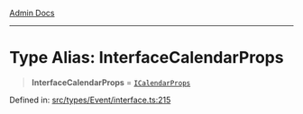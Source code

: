 [Admin Docs](/)

***

# Type Alias: InterfaceCalendarProps

> **InterfaceCalendarProps** = [`ICalendarProps`](../interfaces/ICalendarProps.md)

Defined in: [src/types/Event/interface.ts:215](https://github.com/PalisadoesFoundation/talawa-admin/blob/main/src/types/Event/interface.ts#L215)
